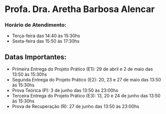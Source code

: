 # Profa. Dra. Aretha Barbosa Alencar 

### Horário de Atendimento:
  - Terça-feira das 14:40 às 15:30hs
  - Sexta-feira das 15:50 às 17:30hs

## Datas Importantes:
- Primeira Entrega do Projeto Prático (E1): 29 de abril e 2 de maio das 13:50 às 15:30hs
- Segunda Entrega do Projeto Prático (E2): 20, 23 e 27 de maio das 13:50 às 15:30hs
- Prova Teórica (P): 3 de junho das 13:50 às 23:00hs
- Terceira Entrega do Projeto Prático (E3): 13, 20 e 24 de junho das 13:50 às 15:30hs
- Prova de Recuperação (R): 27 de junho das 13:50 às 23:00hs
